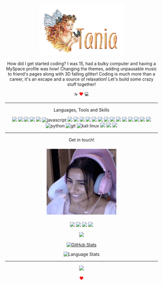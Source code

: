 <p align="center">
  <img width="280" height="170" src="name-graphics-tania-882855.gif">
</p>


<p align="center"> How did I get started coding? I was 15, had a bulky computer and having a MySpace profile was how! Changing the themes, adding unpausable music to friend's pages along with 3D falling glitter! Coding is much more than a career, it's an escape and a source of relaxation! Let's build some crazy stuff together!
</p>

<p align="center">☕ <span style= "color:red">&hearts;</span> 💻</p>

-----------------------------------

<p align="center"> 
Languages, Tools and Skills </p>
  
<p align="center">
<img src="https://img.shields.io/badge/HTML-E34F26?style=for-the-badge&logo=html5&logoColor=white"/>
<img src="https://img.shields.io/badge/css-1572B6?style=for-the-badge&logo=css3&logoColor=white"/>
<img src="https://img.shields.io/badge/c%20sharp-239120?style=for-the-badge&logo=c%20sharp&logoColor=white"/>
<img src="https://img.shields.io/badge/c%20+%20+-1572B6?style=for-the-badge&logo=c++&logoColor=white"/>
<img src="https://img.shields.io/badge/Java-007396?style=for-the-badge&logo=java&logoColor=white"/>
<img src="https://img.shields.io/badge/JavaScript-F7DF1E?style=for-the-badge&logo=javascript&logoColor=black" alt="javascript" />
<img src="https://img.shields.io/badge/Markdown-000000?style=for-the-badge&logo=markdown&logoColor=white"/>
<img src="https://img.shields.io/badge/vs%20code-007ACC?style=for-the-badge&logo=visual%20studio%20code&logoColor=white"/>
<img src="https://img.shields.io/badge/adobe%20premiere%20pro-9999FF?style=for-the-badge&logo=adobe%20premiere%20pro&logoColor=white"/>
<img src="https://img.shields.io/badge/adobe%20xd-FF61F6?style=for-the-badge&logo=adobe%20xd&logoColor=white"/>
<img src="https://img.shields.io/badge/adobe%20photoshop-31A8FF?style=for-the-badge&logo=adobe%20photoshop&logoColor=white"/>
<img src="https://img.shields.io/badge/affinity%20photo-7E4DD2?style=for-the-badge&logo=affinity%20photo&logoColor=white"/>
<img src="https://img.shields.io/badge/GitHub-100000?style=for-the-badge&logo=github&logoColor=white"/>
<img src="https://img.shields.io/badge/affinity%20designer-1B72BE?style=for-the-badge&logo=affinity%20designer&logoColor=white"/>
<img src="https://img.shields.io/badge/blender-F5792A?style=for-the-badge&logo=blender&logoColor=white"/>
<img src="https://img.shields.io/badge/spark%20ar-FF5C83?style=for-the-badge&logo=spark%20ar&logoColor=white"/>
<img src="https://img.shields.io/badge/discord-5865F2?style=for-the-badge&logo=discord&logoColor=white"/>
<img src="https://img.shields.io/badge/streamlabs%20obs-77E8B9?style=for-the-badge&logo=streamlabs%20obs&logoColor=white"/>
<img src="https://img.shields.io/badge/Mailchimp-FFE01B?style=for-the-badge&logo=mailchimp&logoColor=white"/>
<img src="https://img.shields.io/badge/Twitch-9146FF?style=for-the-badge&logo=twitch&logoColor=white"/>
<img src="https://img.shields.io/badge/python-3776AB?style=for-the-badge&logo=python&logoColor=white" alt="python" />
<img src="https://img.shields.io/badge/Git-F05032?style=for-the-badge&logo=git&logoColor=white" alt="git"/>
<img src="https://img.shields.io/badge/Kali Linux-000000?style=for-the-badge&logo=kali%20linux&logoColor=white" alt="kali linux" />
<img src="https://img.shields.io/badge/Shopify-7AB55C?style=for-the-badge&logo=shopify&logoColor=white"/>
<img src="https://img.shields.io/badge/Anchor-5000B9?style=for-the-badge&logo=anchor&logoColor=white"/>
<img src="https://img.shields.io/badge/Microsoft%20Office-D83B01?style=for-the-badge&logo=microsoft%20office&logoColor=white"/>
  
</p>

-------------------------------------

<p align="center"> Get in touch! </p> 

<p align="center"> <img src="./reactionsgif.gif" width="230" height="230"> </p>
 
 <p align="center">
   <a href="https://www.linkedin.com/in/taniaatorres"><img src="https://img.shields.io/badge/Linkedin-0A66C2?style=for-the-badge&logo=linkedin&logoColor=white"></a>
   <a href="https://www.instagram.com/myfriendtania"><img src="https://img.shields.io/badge/Instagram-E4405F?style=for-the-badge&logo=instagram&logoColor=white"></a>
  <a href="https://www.youtube.com/channel/UCmjTgrB-tqOV30uTD7lf11w"><img src="https://img.shields.io/badge/Youtube-FF0000.svg?&style=for-the-badge&logo=youtube&logoColor=white"></a>
   <a href="mailto:ttorresbiz@gmail.com?"><img src="https://img.shields.io/badge/email%20me-%23DD0031.svg?&style=for-the-badge&logo=gmail&logoColor=white"></a>
   </p>

 
  <p align="center">
  <a href="https://www.myfriendtania.com"><img src="https://img.shields.io/badge/myfriendtania.com%20-pink?style=for-the-badge&logo=l=&logoColor=white">
  </p>
 
    
<p align="center">
<a href="https://github.com/myfriendtania">
 <img src="https://github-readme-stats.vercel.app/api?username=myfriendtania&show_icons=true&hide=stars&hide_border=true" alt="GitHub Stats" />
  </a></p>
  
  <p align="center">
 <img src="https://github-readme-stats.vercel.app/api/top-langs/?username=myfriendtania&layout=compact&hide_border=true" alt="Language Stats" /></p>

------------------------

<div align='center'>

![](https://komarev.com/ghpvc/?username=myfriendtania&label=Profile+Views)

</div>

<p align="center"><span style= "color:red">&hearts;</span></p>
  
<!----------------------------------------- COMMENTED OUT ITEMS ------------------------------------->


<!----

<p><iframe width="460" height="215" src="https://www.youtube.com/embed/Bo9h4DLjPEM" title="YouTube video player" frameborder="0" allow="accelerometer; autoplay; clipboard-write; encrypted-media; gyroscope; picture-in-picture" allowfullscreen></iframe></p>

 
- I started coding as a hobby when I was 15, changing up my friends' mySpace pages. Didn't realise it's a career changer!
- I have been motivated to grow and truly embrace the world of code by applying myself little by little.
- I attended Dallas College to receive and Associates in Applied Science in Software Development.
- Looking to collaborate on growing my brand and help others create their own little online real estate <span style= "color:red">&hearts;</span>
------>


<!---
myfriendtania/myfriendtania is a ✨ special ✨ repository because its my `README.md` (this file) appears on your GitHub profile.
You can click the Preview link to take a look at your changes.


<div align="center">
<img src="https://img.shields.io/badge/JavaScript-F7DF1E? I style=for-the-badge&logo=javascript&logoColor=black" alt="javascript" />
<img src="https://img.shields.io/badge/React-61DAFB?style=for-the-badge&logo=react&logoColor=black" alt="react" />
<img src="https://img.shields.io/badge/Redux-764ABC?style=for-the-badge&logo=redux&logoColor=white" alt="redux" />
<img src="https://img.shields.io/badge/TypeScript-3178C6?style=for-the-badge&logo=typescript&logoColor=white" alt="typescript" />
<img src="https://img.shields.io/badge/node.js-339933?style=for-the-badge&logo=node-dot-js&logoColor=white" alt="node.js" />
<img src="https://img.shields.io/badge/jQuery-0769AD?style=for-the-badge&logo=jquery&logoColor=white" alt="jquery" />
<img src="https://img.shields.io/badge/python-3776AB?style=for-the-badge&logo=python&logoColor=white" alt="python" />
<img src="https://img.shields.io/badge/Ruby-CC342D?style=for-the-badge&logo=ruby&logoColor=white" alt="ruby" />
<img src="https://img.shields.io/badge/Ruby%20on%20rails-CC0000?style=for-the-badge&logo=ruby%20on%20rails&logoColor=white" alt="rails" />
<img src="https://img.shields.io/badge/HTML-E34F26?style=for-the-badge&logo=html5&logoColor=white" alt="html" />
<img src="https://img.shields.io/badge/css-1572B6?style=for-the-badge&logo=css3&logoColor=white" alt="css" />
<img src="https://img.shields.io/badge/Markdown-000000?style=for-the-badge&logo=markdown&logoColor=white" alt="markdown" />
<img src="https://img.shields.io/badge/SQL-407AFC?style=for-the-badge&logo=icloud&logoColor=white" alt="sql" />
<img src="https://img.shields.io/badge/postgresql-336791?style=for-the-badge&logo=postgresql&logoColor=white" alt="postgresql" />
<img src="https://img.shields.io/badge/sqlite-003B57?style=for-the-badge&logo=sqlite&logoColor=white" alt="SQLite" />
<img src="https://img.shields.io/badge/Git-F05032?style=for-the-badge&logo=git&logoColor=white" alt="git" />
<img src="https://img.shields.io/badge/GitHub-100000?style=for-the-badge&logo=github&logoColor=white" alt="github" />
<img src="https://img.shields.io/badge/vs%20code-007ACC?style=for-the-badge&logo=visual%20studio%20code&logoColor=white" alt="vs code" />
<img src="https://img.shields.io/badge/terminal%20commands-black?style=for-the-badge&logo=windows%20terminal&logoColor=white" alt="terminal" />
<img src="https://img.shields.io/badge/npm-CB3837?style=for-the-badge&logo=npm&logoColor=white" alt="npm" />
<img src="https://img.shields.io/badge/Netlify-00C7B7?style=for-the-badge&logo=netlify&logoColor=white" alt="netlify" />
<img src="https://img.shields.io/badge/Heroku-430098?style=for-the-badge&logo=heroku&logoColor=white" alt="heroku" />
<img src="https://img.shields.io/badge/postman-FF6C37?style=for-the-badge&logo=postman&logoColor=white" alt="postman" />
<img src="https://img.shields.io/badge/bootstrap-7952B3?style=for-the-badge&logo=bootstrap&logoColor=white" alt="bootstrap" />
<img src="https://img.shields.io/badge/material--ui-0081CB?style=for-the-badge&logo=material-ui&logoColor=white" alt="material ui" />
<img src="https://img.shields.io/badge/semantic%20ui-35BDB2?style=for-the-badge&logo=semantic%20ui%20react&logoColor=white" alt="semantic ui" />
<img src="https://img.shields.io/badge/wordpress-21759b?style=for-the-badge&logo=wordpress&logoColor=white" alt="wordpress" />
<img src="https://img.shields.io/badge/adobe%20photoshop-31A8FF?style=for-the-badge&logo=adobe%20photoshop&logoColor=white" alt="photoshop" />
</div>
 
---------->
